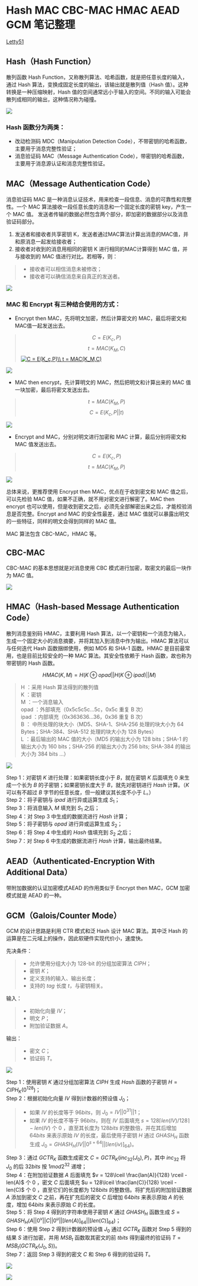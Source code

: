 # Hash MAC CBC-MAC HMAC AEAD GCM 笔记整理

[Letty51](https://github.com/letty51)

## Hash（Hash Function）

散列函数 Hash Function，又称散列算法、哈希函数，就是把任意长度的输入，通过 Hash 算法，变换成固定长度的输出，该输出就是散列值（Hash 值）。这种转换是一种压缩映射，Hash 值的空间通常远小于输入的空间。不同的输入可能会散列成相同的输出，这种情况称为碰撞。

![](https://github.com/Letty51/pictures/blob/master/Hash.png)

### Hash 函数分为两类：

- 改动检测码 MDC（Manipulation Detection Code），不带密钥的哈希函数，主要用于消息完整性验证；
- 消息验证码 MAC（Message Authentication Code），带密钥的哈希函数，主要用于消息源认证和消息完整性验证。

## MAC（Message Authentication Code）

消息验证码 MAC 是一种消息认证技术，用来检查一段信息、消息的可靠性和完整性。一个 MAC 算法接收一段任意长度的消息和一个固定长度的密钥 key，产生一个 MAC 值。
发送者传输的数据必然包含两个部分，即加密的数据部分以及消息验证码部分。
1. 发送者和接收者共享密钥 K，发送者通过MAC算法计算出消息的MAC值，并和原消息一起发给接收者；
2. 接收者对收到的消息用相同的密钥 K 进行相同的MAC计算得到 MAC 值，并与接收到的 MAC 值进行对比。若相等，则：
> - 接收者可以相信消息未被修改；
> - 接收者可以确信消息来自真正的发送者。

![](https://github.com/Letty51/pictures/blob/master/MAC.png)

### MAC 和 Encrypt 有三种结合使用的方式：

- Encrypt then MAC，先将明文加密，然后计算密文的 MAC，最后将密文和MAC值一起发送出去。
> $$ C = E(K_c,P) $$
> $$ t = MAC(K_M,C) $$
> <a href="https://www.codecogs.com/eqnedit.php?latex=\inline&space;\dpi{200}&space;\fn_cs&space;C&space;=&space;E(K_c,P)\\&space;t&space;=&space;MAC(K_M,C)" target="_blank"><img src="https://latex.codecogs.com/png.latex?\inline&space;\dpi{200}&space;\fn_cs&space;C&space;=&space;E(K_c,P)\\&space;t&space;=&space;MAC(K_M,C)" title="C = E(K_c,P)\\ t = MAC(K_M,C)" /></a>

![](https://github.com/Letty51/pictures/blob/master/Encrypt%20then%20MAC.png)

- MAC then encrypt，先计算明文的 MAC，然后把明文和计算出来的 MAC 值一块加密，最后将密文发送出去。
> $$ t = MAC(K_M,P) $$
> $$ C = E(K_c,P||t) $$

![](https://github.com/Letty51/pictures/blob/master/MAC%20then%20Encrypt.png)

- Encrypt and MAC，分别对明文进行加密和 MAC 计算，最后分别将密文和 MAC 值发送出去。
> $$ C = E(K_c,P) $$
> $$ t = MAC(K_M,P) $$

![](https://github.com/Letty51/pictures/blob/master/Encrypt%20and%20MAC.png)

总体来说，更推荐使用 Encrypt then MAC，优点在于收到密文和 MAC 值之后，可以先检验 MAC 值，如果不正确，就不用对密文进行解密了。MAC then encrypt 也可以使用，但是收到密文之后，必须先全部解密出来之后，才能校验消息是否完整。Encrypt and MAC 的安全性最差，通过 MAC 值就可以暴露出明文的一些特征，同样的明文会得到同样的 MAC 值。

MAC 算法包含 CBC-MAC，HMAC 等。

## CBC-MAC

CBC-MAC 的基本思想就是对消息使用 CBC 模式进行加密，取密文的最后一块作为 MAC 值。

![](https://github.com/Letty51/pictures/blob/master/CBC-MAC.png)

## HMAC（Hash-based Message Authentication Code）

散列消息鉴别码 HMAC，主要利用 Hash 算法，以一个密钥和一个消息为输入，生成一个固定大小的消息摘要，并将其加入到消息中作为输出。HMAC 算法可以与任何迭代 Hash 函数捆绑使用，例如 MD5 和 SHA-1 函数。HMAC 是目前最常用，也是目前比较安全的一种 MAC 算法。其安全性依赖于 Hash 函数，故也称为带密钥的 Hash 函数。

$$ HMAC(K,M) = H(K \oplus opad || H(K \oplus ipad) || M) $$
> H ：采用 Hash 算法得到的散列值 \
> K ：密钥 \
> M ：一个消息输入 \
> opad ：外部填充（0x5c5c5c…5c，0x5c 重复 B 次） \
> ipad ：内部填充（0x363636…36，0x36 重复 B 次） \
> B ： 中所处理的块大小（MD5、SHA-1、SHA-256 处理的块大小为 64 Bytes；SHA-384、SHA-512 处理的块大小为 128 Bytes） \
> L ：最后输出的 MAC 值的大小（MD5 的输出大小为 128 bits；SHA-1 的输出大小为 160 bits；SHA-256 的输出大小为 256 bits; SHA-384 的输出大小为 384 bits …）

![](https://github.com/Letty51/pictures/blob/master/HMAC.png)

Step 1：对密钥 $K$ 进行处理：如果密钥长度小于 $B$，就在密钥 $K$ 后面填充 $0$ 来生成一个长为 $B$ 的子密钥；如果密钥长度大于 $B$，就先对密钥进行 $Hash$ 计算。（$K$ 可以有不超过 $B$ 字节的任意长度，但一般建议其长度不小于 $L$。） \
Step 2：将子密钥与 $ipad$ 进行异或运算生成 $S_1$； \
Step 3：将消息输入 $M$ 填充到 $S_1$ 之后； \
Step 4：对 Step 3 中生成的数据流进行 $Hash$ 计算； \
Step 5：将子密钥与 $opad$ 进行异或运算生成 $S_2$； \
Step 6：将 Step 4 中生成的 $Hash$ 值填充到 $S_2$ 之后； \
Step 7：对 Step 6 中生成的数据流进行 $Hash$ 计算，输出最终结果。

## AEAD（Authenticated-Encryption With Additional Data）

带附加数据的认证加密模式AEAD 的作用类似于 Encrypt then MAC，GCM 加密模式就是 AEAD 的一种。

## GCM（Galois/Counter Mode）

GCM 的设计思路是利用 CTR 模式和泛 Hash 设计 MAC 算法。其中泛 Hash 的运算是在二元域上的操作，因此软硬件实现代价小，速度快。

先决条件：
> - 允许使用分组大小为 128-bit 的分组加密算法 $CIPH$；
> - 密钥 $K$；
> - 定义支持的输入、输出长度；
> - 支持的 $tag$ 长度 $t$，与密钥相关。

输入：
> - 初始化向量 $IV$；
> - 明文 $P$；
> - 附加验证数据 $A$。

输出：
> - 密文 $C$；
> - 验证码 $T$。

![](https://github.com/Letty51/pictures/blob/master/GCM-AE.png)

Step 1：使用密钥 $K$ 通过分组加密算法 $CIPH$ 生成 $Hash$ 函数的子密钥 $H = CIPH_K(0^{128})$；\
Step 2：根据初始化向量 $IV$ 得到计数器的预设值 $J_0$；
> - 如果 $IV$ 的长度等于 $96 bits$，则 $J_0 = IV || 0^{31} || 1$；
> - 如果 $IV$ 的长度不等于 $96 bits$，则在 $IV$ 后面填充 $s = 128\lceil len(IV)/128\rceil - len(IV)$ 个 0 ，直至其长度为 $128 bits$ 的整数倍，并在其后增加 $64 bits$ 来表示原始 $IV$ 的长度，最后使用子密钥 $H$ 通过 $GHASH_H$ 函数生成 $J_0 = GHASH_H(IV || 0^{s+64} || [len(iv)]_{64})$。

Step 3：通过 $GCTR_K$ 函数生成密文 $C = GCTR_K(inc_{32}(J_0), P)$，其中 $inc_{32}$ 将 $J_0$ 的后 $32 bits$ 按 $1 mod 2^{32}$ 递增；\
Step 4：在附加验证数据 $A$ 后面填充 $v = 128\lceil \frac{lan(A)}{128} \rceil - len(A)$ 个 0 ，密文 $C$ 后面填充 $u = 128\lceil \frac{lan(C)}{128} \rceil - len(C)$ 个 0 ，直至它们的长度都为 $128 bits$ 的整数倍。将扩充后的附加验证数据 $A$ 添加到密文 $C$ 之前，再在扩充后的密文 $C$ 后增加 $64 bits$ 来表示原始 $A$ 的长度，增加 $64 bits$ 来表示原始 $C$ 的长度。\
Step 5：将 Step 4 得到的字符串使用子密钥 $K$ 通过 $GHASH_H$ 函数生成 $S = GHASH_H(A || 0^v || C || 0^u || [len(A)]_{64} || [len(C)]_{64})$；\
Step 6：使用 Step 2 得到计数器的预设值 $J_0$ 通过 $GCTR_K$ 函数对 Step 5 得到的结果 $S$ 进行加密，并用 $MSB_t$ 函数取其密文的前 $t bits$ 得到最终的验证码 $T = MSB_t(GCTR_K(J_0,S))$。\
Step 7：返回 Step 3 得到的密文 $C$ 和 Step 6 得到的验证码 $T$。

![](https://github.com/Letty51/pictures/blob/master/GHASH.png)

![](https://github.com/Letty51/pictures/blob/master/GCTR.png)